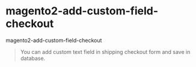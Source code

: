 # magento2-add-custom-field-checkout
magento2-add-custom-field-checkout
> You can add custom text field in shipping checkout form and save in database.
